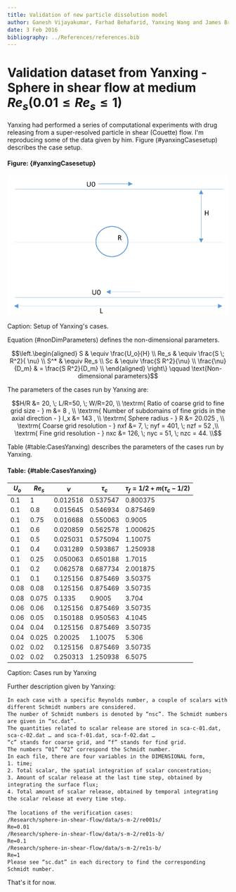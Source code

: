 ```yaml
---
title: Validation of new particle dissolution model
author: Ganesh Vijayakumar, Farhad Behafarid, Yanxing Wang and James Brasseur
date: 3 Feb 2016
bibliography: ../References/references.bib
---
```


# Validation dataset from Yanxing - Sphere in shear flow at medium $Re_s (0.01 \le Re_s \le 1)$

Yanxing had performed a series of computational experiments with drug releasing from a super-resolved particle in shear  (Couette) flow. I'm reproducing some of the data given by him. Figure (#yanxingCasesetup) describes the case setup.

#### Figure: {#yanxingCasesetup}

![](./yanxingCasesetup.png)

Caption: Setup of Yanxing's cases.

Equation (#nonDimParameters) defines the non-dimensional parameters.

~~~math #nonDimParameters
\left.\begin{aligned}
S    & \equiv \frac{U_o}{H} \\
Re_s & \equiv \frac{S \; R^2}{ \nu} \\
S^*  & \equiv Re_s \\
Sc   & \equiv \frac{S R^2}{\nu} \\
\frac{\nu}{D_m} & = \frac{S R^2}{D_m} \\
\end{aligned}
\right\}
\qquad \text{Non-dimensional parameters}
~~~

The parameters of the cases run by Yanxing are:

~~~math
H/R &= 20, \; L/R=50, \; W/R=20, \\
\textrm{ Ratio of coarse grid to fine grid size - } m &= 8 , \\
\textrm{ Number of subdomains of fine grids in the axial direction - } l_x &= 143 , \\
\textrm{ Sphere radius - } R &= 20.025 , \\
\textrm{ Coarse grid resolution - } nxf &= 7, \; nyf = 401, \; nzf = 52 ,\\
\textrm{ Fine grid resolution - } nxc &= 126, \; nyc = 51,  \; nzc = 44. \\
~~~

Table (#table:CasesYanxing) describes the parameters of the cases run by Yanxing.

#### Table:  {#table:CasesYanxing}

| $U_o$    |  $Re_s$ | $\nu$    |$\tau_c$   | $\tau_f = 1/2 + m \left (\tau_c -  1/2 \right )$ |
|----------|---------|----------|-----------|--------------------------------------------------|
|   0.1    |     1   | 0.012516 | 0.537547  |                           0.800375               |
|   0.1    |    0.8  | 0.015645 | 0.546934  |                           0.875469               |
|   0.1    |    0.75 | 0.016688 | 0.550063  |                           0.9005                 |
|   0.1    |    0.6  | 0.020859 | 0.562578  |                           1.000625               |
|   0.1    |    0.5  | 0.025031 | 0.575094  |                           1.10075                |
|   0.1    |    0.4  | 0.031289 | 0.593867  |                           1.250938               |
|   0.1    |    0.25 | 0.050063 | 0.650188  |                           1.7015                 |
|   0.1    |    0.2  | 0.062578 | 0.687734  |                           2.001875               |
|   0.1    |    0.1  | 0.125156 | 0.875469  |                           3.50375                |
|   0.08   |    0.08 | 0.125156 | 0.875469  |                           3.50735                |
|   0.08   |    0.075| 0.1335   | 0.9005    |                           3.704                  |
|   0.06   |    0.06 | 0.125156 | 0.875469  |                           3.50735                |  
|   0.06   |    0.05 | 0.150188 | 0.950563  |                           4.1045                 |
|   0.04   |    0.04 | 0.125156 | 0.875469  |                           3.50735                |
|   0.04   |    0.025| 0.20025  | 1.10075   |                           5.306                  |
|   0.02   |    0.02 | 0.125156 | 0.875469  |                           3.50735                |
|   0.02   |    0.02 | 0.250313 | 1.250938  |                           6.5075                 |

Caption: Cases run by Yanxing


Further description given by Yanxing: 

    In each case with a specific Reynolds number, a couple of scalars with different Schmidt numbers are considered. 
    The number of Schmidt numbers is denoted by “nsc”. The Schmidt numbers are given in “sc.dat”. 
    The quantities related to scalar release are stored in sca-c-01.dat, sca-c-02.dat … and sca-f-01.dat, sca-f-02.dat … 
    “c” stands for coarse grid, and “f” stands for find grid. 
    The numbers “01” “02” correspond the Schmidt number. 
    In each file, there are four variables in the DIMENSIONAL form,
    1. time; 
    2. Total scalar, the spatial integration of scalar concentration; 
    3. Amount of scalar release at the last time step, obtained by integrating the surface flux; 
    4. Total amount of scalar release, obtained by temporal integrating the scalar release at every time step.
    
    The locations of the verification cases:
    /Research/sphere-in-shear-flow/data/s-m-2/re001s/                            Re=0.01
    /Research/sphere-in-shear-flow/data/s-m-2/re01s-b/                           Re=0.1
    /Research/sphere-in-shear-flow/data/s-m-2/re1s-b/                             Re=1
    Please see “sc.dat” in each directory to find the corresponding Schmidt number.

That's it for now.


